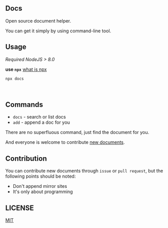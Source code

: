 ## Docs

Open source document helper.

You can get it simply by using command-line tool.

## Usage
*Required NodeJS > 8.0*

**use `npx`** [what is npx](https://blog.npmjs.org/post/162869356040/introducing-npx-an-npm-package-runner)

```bash
npx docs
```

<br/>


## Commands

  - `docs` - search or list docs
  - `add` - append a doc for you

  There are no superfluous command, just find the document for you.

  And everyone is welcome to contribute [new documents](https://github.com/unix/docs/issues/new).

## Contribution

  You can contribute new documents through `issue` or `pull request`, but the following points should be noted:

  - Don't append mirror sites
  - It's only about programming

## LICENSE
[MIT](./LICENSE)
